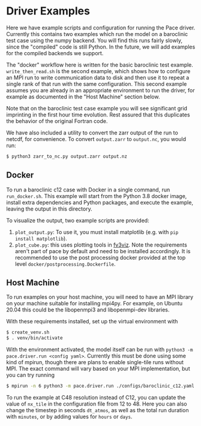 # Driver Examples

Here we have example scripts and configuration for running the Pace driver.
Currently this contains two examples which run the model on a baroclinic test case using the numpy backend.
You will find this runs fairly slowly, since the "compiled" code is still Python.
In the future, we will add examples for the compiled backends we support.

The "docker" workflow here is written for the basic baroclinic test example.
`write_then_read.sh` is the second example, which shows how to configure an MPI run to write communication data to disk and then use it to repeat a single rank of that run with the same configuration.
This second example assumes you are already in an appropriate environment to run the driver, for example as documented in the "Host Machine" section below.

Note that on the baroclinic test case example you will see significant grid imprinting in the first hour time evolution.
Rest assured that this duplicates the behavior of the original Fortran code.

We have also included a utility to convert the zarr output of the run to netcdf, for convenience. To convert `output.zarr` to `output.nc`, you would run:

```bash
$ python3 zarr_to_nc.py output.zarr output.nz
```

## Docker

To run a baroclinic c12 case with Docker in a single command, run `run_docker.sh`.
This example will start from the Python 3.8 docker image, install extra dependencies and Python packages, and execute the example, leaving the output in this directory.

To visualize the output, two example scripts are provided:
1. `plot_output.py`: To use it, you must install matplotlib (e.g. with `pip install matplotlib`).
2. `plot_cube.py`: this uses plotting tools in [fv3viz](https://github.com/ai2cm/fv3net/tree/master/external/fv3viz). Note the requirements aren't part of pace by default and need to be installed accordingly. It is recommended to use the post processing docker provided at the top level `docker/postprocessing.Dockerfile`.

## Host Machine

To run examples on your host machine, you will need to have an MPI library on your machine suitable for installing mpi4py.
For example, on Ubuntu 20.04 this could be the libopenmpi3 and libopenmpi-dev libraries.

With these requirements installed, set up the virtual environment with

```bash
$ create_venv.sh
$ . venv/bin/activate
```

With the environment activated, the model itself can be run with `python3 -m pace.driver.run <config yaml>`.
Currently this must be done using some kind of mpirun, though there are plans to enable single-tile runs without MPI.
The exact command will vary based on your MPI implementation, but you can try running

```bash
$ mpirun -n 6 python3 -m pace.driver.run ./configs/baroclinic_c12.yaml
```

To run the example at C48 resolution instead of C12, you can update the value of `nx_tile` in the configuration file from 12 to 48.
Here you can also change the timestep in seconds `dt_atmos`, as well as the total run duration with `minutes`, or by adding values for `hours` or `days`.
